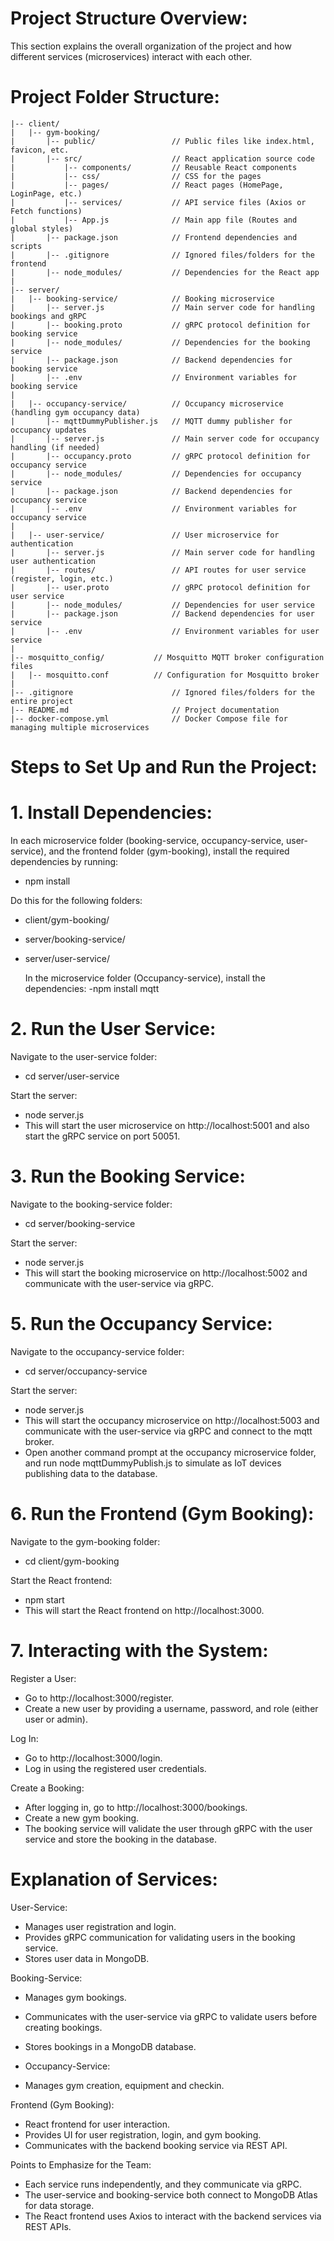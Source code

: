 # Project Structure Overview:
This section explains the overall organization of the project and how different services (microservices) interact with each other.

# Project Folder Structure:
```
|-- client/
|   |-- gym-booking/
|       |-- public/                 // Public files like index.html, favicon, etc.
|       |-- src/                    // React application source code
|           |-- components/         // Reusable React components
|           |-- css/                // CSS for the pages
|           |-- pages/              // React pages (HomePage, LoginPage, etc.)
|           |-- services/           // API service files (Axios or Fetch functions)
|           |-- App.js              // Main app file (Routes and global styles)
|       |-- package.json            // Frontend dependencies and scripts
|       |-- .gitignore              // Ignored files/folders for the frontend
|       |-- node_modules/           // Dependencies for the React app
|
|-- server/
|   |-- booking-service/            // Booking microservice
|       |-- server.js               // Main server code for handling bookings and gRPC
|       |-- booking.proto           // gRPC protocol definition for booking service
|       |-- node_modules/           // Dependencies for the booking service
|       |-- package.json            // Backend dependencies for booking service
|       |-- .env                    // Environment variables for booking service
|   
|   |-- occupancy-service/          // Occupancy microservice (handling gym occupancy data)
|       |-- mqttDummyPublisher.js   // MQTT dummy publisher for occupancy updates
|       |-- server.js               // Main server code for occupancy handling (if needed)
|       |-- occupancy.proto         // gRPC protocol definition for occupancy service
|       |-- node_modules/           // Dependencies for occupancy service
|       |-- package.json            // Backend dependencies for occupancy service
|       |-- .env                    // Environment variables for occupancy service
|   
|   |-- user-service/               // User microservice for authentication
|       |-- server.js               // Main server code for handling user authentication
|       |-- routes/                 // API routes for user service (register, login, etc.)
|       |-- user.proto              // gRPC protocol definition for user service
|       |-- node_modules/           // Dependencies for user service
|       |-- package.json            // Backend dependencies for user service
|       |-- .env                    // Environment variables for user service
|
|-- mosquitto_config/           // Mosquitto MQTT broker configuration files
|   |-- mosquitto.conf          // Configuration for Mosquitto broker
|
|-- .gitignore                      // Ignored files/folders for the entire project
|-- README.md                       // Project documentation
|-- docker-compose.yml              // Docker Compose file for managing multiple microservices
```
# Steps to Set Up and Run the Project:
# 1. Install Dependencies:
In each microservice folder (booking-service, occupancy-service, user-service), and the frontend folder (gym-booking), install the required dependencies by running:
- npm install

Do this for the following folders:
- client/gym-booking/
- server/booking-service/
- server/user-service/

  In the microservice folder (Occupancy-service), install the dependencies:
  -npm install mqtt


# 2. Run the User Service:
Navigate to the user-service folder:
- cd server/user-service

Start the server:
- node server.js
- This will start the user microservice on http://localhost:5001 and also start the gRPC service on port 50051.

# 3. Run the Booking Service:
Navigate to the booking-service folder:
- cd server/booking-service

Start the server:
- node server.js
- This will start the booking microservice on http://localhost:5002 and communicate with the user-service via gRPC.

# 5. Run the Occupancy Service:
Navigate to the occupancy-service folder:
- cd server/occupancy-service

Start the server:
- node server.js
- This will start the occupancy microservice on http://localhost:5003 and communicate with the user-service via gRPC and connect to the mqtt broker.
- Open another command prompt at the occupancy microservice folder, and run node mqttDummyPublish.js to simulate as IoT devices publishing data to the database.


# 6. Run the Frontend (Gym Booking):
Navigate to the gym-booking folder:
- cd client/gym-booking

Start the React frontend:
- npm start
- This will start the React frontend on http://localhost:3000.

# 7. Interacting with the System:
Register a User:
- Go to http://localhost:3000/register.
- Create a new user by providing a username, password, and role (either user or admin).

Log In:
- Go to http://localhost:3000/login.
- Log in using the registered user credentials.

Create a Booking:
- After logging in, go to http://localhost:3000/bookings.
- Create a new gym booking.
- The booking service will validate the user through gRPC with the user service and store the booking in the database.

# Explanation of Services:
User-Service:
- Manages user registration and login.
- Provides gRPC communication for validating users in the booking service.
- Stores user data in MongoDB.

Booking-Service:
- Manages gym bookings.
- Communicates with the user-service via gRPC to validate users before creating bookings.
- Stores bookings in a MongoDB database.

- Occupancy-Service:
- Manages gym creation, equipment and checkin.


Frontend (Gym Booking):
- React frontend for user interaction.
- Provides UI for user registration, login, and gym booking.
- Communicates with the backend booking service via REST API.

Points to Emphasize for the Team:
- Each service runs independently, and they communicate via gRPC.
- The user-service and booking-service both connect to MongoDB Atlas for data storage.
- The React frontend uses Axios to interact with the backend services via REST APIs.
